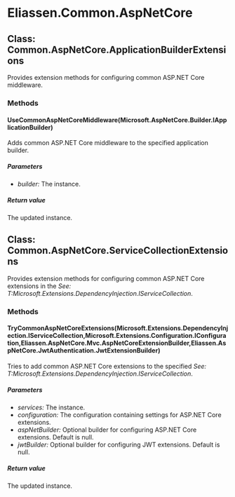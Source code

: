 ﻿# Eliassen.Common.AspNetCore


## Class: Common.AspNetCore.ApplicationBuilderExtensions
Provides extension methods for configuring common ASP.NET Core middleware. 

### Methods


#### UseCommonAspNetCoreMiddleware(Microsoft.AspNetCore.Builder.IApplicationBuilder)
Adds common ASP.NET Core middleware to the specified application builder. 


##### Parameters
* *builder:* The instance.




##### Return value
The updated instance.



## Class: Common.AspNetCore.ServiceCollectionExtensions
Provides extension methods for configuring common ASP.NET Core extensions in the 
 *See: T:Microsoft.Extensions.DependencyInjection.IServiceCollection*. 

### Methods


#### TryCommonAspNetCoreExtensions(Microsoft.Extensions.DependencyInjection.IServiceCollection,Microsoft.Extensions.Configuration.IConfiguration,Eliassen.AspNetCore.Mvc.AspNetCoreExtensionBuilder,Eliassen.AspNetCore.JwtAuthentication.JwtExtensionBuilder)
Tries to add common ASP.NET Core extensions to the specified 
 *See: T:Microsoft.Extensions.DependencyInjection.IServiceCollection*. 


##### Parameters
* *services:* The instance.
* *configuration:* The configuration containing settings for ASP.NET Core extensions.
* *aspNetBuilder:* Optional builder for configuring ASP.NET Core extensions. Default is null.
* *jwtBuilder:* Optional builder for configuring JWT extensions. Default is null.




##### Return value
The updated instance.

